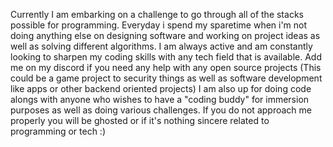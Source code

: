 Currently I am embarking on a challenge to go through all of the stacks possible for programming. Everyday i spend my sparetime when i'm not doing anything else on designing software and working on project ideas as well as solving different algorithms. I am always active and am constantly looking to sharpen my coding skills with any tech field
that is available. Add me on my discord if you need any help with any open source projects (This could be a game project to security things as well as software development like apps or other backend oriented projects) I am also up for doing code alongs with anyone who wishes to have a "coding buddy" for immersion purposes as well as doing various
challenges. If you do not approach me properly you will be ghosted or if it's nothing sincere related to programming or tech :)
